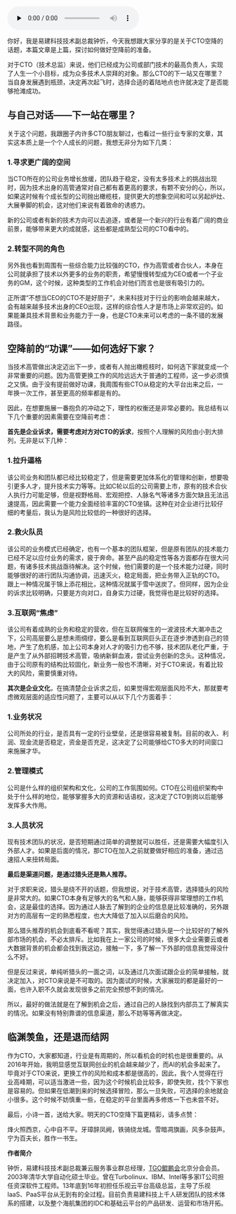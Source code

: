 <audio id="audio" title="第45讲 | 选好人生下一站——CTO空降上篇" controls="" preload="none"><source id="mp3" src="https://static001.geekbang.org/resource/audio/df/67/df60fde415d02e0f5f62444c30bc0967.mp3"></audio>

你好，我是易建科技技术副总裁钟忻，今天我想跟大家分享的是关于CTO空降的话题，本篇文章是上篇，探讨如何做好空降前的准备。

对于CTO（技术总监）来说，他们已经成为公司或部门技术的最高负责人，实现了人生一个小目标，成为众多技术人崇拜的对象。那么CTO的下一站又在哪里？当自身发展遇到瓶颈，决定再次起飞时，选择合适的着陆地点也许就决定了是否能够抢滩成功。

## 与自己对话——下一站在哪里？

关于这个问题，我跟圈子内许多CTO朋友聊过，也看过一些行业专家的文章，其实这本质上是一个个人成长的问题，我想无非分为如下几类：

### 1.寻求更广阔的空间

当CTO所在的公司业务增长放缓，团队趋于稳定，没有太多技术上的挑战出现时，因为技术出身的高管通常对自己都有着更高的要求，有颗不安分的心，所以，如果这时候有个成长型的公司抛出橄榄枝，提供更大的想象空间和可以另起炉灶、大展拳脚的机会，这对他们来说有着致命的诱惑力。

新的公司或者有新的技术方向可以去追逐，或者是一个新兴的行业有着广阔的商业前景，能够带来更大的成就感，这些都是成熟型公司的CTO看中的。

### 2.转型不同的角色

另外我也看到周围有一些综合能力比较强的CTO，作为高管或者合伙人，本身在公司就承担了技术以外更多的业务的职责，希望慢慢转型成为CEO或者一个子业务的GM，这个时候，这种类型的工作机会对他们而言也是很有吸引力的。

正所谓“不想当CEO的CTO不是好厨子”，未来科技对于行业的影响会越来越大，会有越来越多技术出身的CEO出现，这样的综合性人才是市场上非常欢迎的。如果能兼具技术背景和业务能力于一身，也是CTO未来可以考虑的一条不错的发展路径。

## 空降前的“功课”——如何选好下家？

当技术高管做出决定迈出下一步，或者有人抛出橄榄枝时，如何选下家就变成一个非常重要的问题。因为高管更换工作的风险远远大于普通的工程师，这一步必须慎之又慎。由于没有提前做好功课，我周围有些CTO从稳定的大平台出来之后，一年换一次工作，甚至更高的频率都是有的。

因此，在想要施展一番抱负的冲动之下，理性的权衡还是非常必要的。我总结有以下几个重要的因素需要在空降前考虑：

**首先是企业诉求，需要考虑对方对CTO的诉求**，按照个人理解的风险由小到大排列，无非是以下几种：

### 1.拉升逼格

该公司业务和团队都已经比较稳定了，但是需要更加体系化的管理和创新，想要吸引更多人才，提升技术实力等等。比如C轮以后的公司需要上市，原有的技术合伙人执行力可能足够，但是视野格局、宏观把控、人脉名气等诸多方面欠缺且无法迅速提高，因此需要一个能力全面经验丰富的CTO坐镇。这种在对企业进行比较仔细的考量后，我认为是风险比较低的一种很好的选择。

### 2.救火队员

该公司的业务模式已经确定，也有一个基本的团队框架，但是原有团队的技术能力已经不足以应付业务的需求，疲于奔命。甚至产品的稳定性等各方面都存在很大问题，有诸多技术挑战亟待解决。这个时候，他们需要的是一个技术能力过硬，同时能够很好的进行团队沟通协调，迅速灭火，稳定局面，把业务带入正轨的CTO。跟上一种情况属于锦上添花相比，这种情况就属于雪中送炭了。但同样，因为企业的诉求比较明确，只要是方向对口，自身实力过硬，我觉得也是比较好的选择。

### 3.互联网“焦虑”

该公司有着成熟的业务和稳定的营收，但在互联网催生的一波波技术大潮冲击之下，公司高层要么是想未雨绸缪，要么是看到互联网巨头正在逐步渗透到自己的领地，产生了危机感，加上公司本身对人才的吸引力也不够，技术团队老化严重，于是产生了从外部招聘技术高管，吸纳新鲜血液，尝试业务创新的念头。这种情况，由于公司原有的结构比较固化，新业务一般也不清晰，对于CTO来说，有着比较大的风险，需要慎重对待。

**其次是企业文化**，在搞清楚企业诉求之后，如果觉得宏观层面风险不大，那就要考虑微观层面的适应性问题了，主要可以从以下几个方面着手：

### 1.业务状况

公司所处的行业，是否具有一定的行业壁垒，还是很容易被复制。目前的收入、利润、现金流是否稳定，资金是否充足，这决定了公司能够给CTO多大的时间窗口来施展才华。

### 2.管理模式

公司是什么样的组织架构和文化，公司的工作氛围如何。CTO在公司组织架构中处于什么样的地位，能够掌握多大的资源和话语权，这决定了CTO到岗以后能够发挥多大作用。

### 3.人员状况

现有技术团队的状况，是否短期通过简单的调整就可以胜任，还是需要大幅度引入外部人才。如果是后面的情况，那CTO在加入之前就要做好相应的准备，通过迅速招人来扭转局面。

**最后是渠道问题，是通过猎头还是熟人推荐。**

对于求职来说，猎头是绕不开的话题，但我想说，对于技术高管，选择猎头的风险是非常大的。如果CTO本身有足够大的名气和人脉，能够获得非常理想的工作机会，这是最佳的选择。因为通过人脉去了解到的企业的信息是比较准确的，另外跟对方的高层有一定的熟悉程度，也大大降低了加入以后磨合的风险。

那么猎头推荐的机会到底看不看呢？其实，我觉得通过猎头是一个比较好的了解外部市场的机会，不必太排斥。比如我在上一家公司的时候，很多大企业需要云或者大数据背景的机会都会找到我这边，接触一下，多了解一下外部的信息我觉得没什么不好。

但是反过来说，单纯听猎头的一面之词，以及通过几次面试跟企业的简单接触，就决定加入，对CTO来说是不可取的。因为面试的时候，大家展现的都是最好的一面，也许入职不久就会发现很多之前完全预想不到的情况。

所以，最好的做法就是在了解到机会之后，通过自己的人脉找到内部员工了解真实的情况。如果没有特别靠谱的信息渠道，那么不妨等等再做决定。

## 临渊羡鱼，还是退而结网

作为CTO，大家都知道，行业是有周期的，所以看机会的时机也是很重要的。从2016年开始，我明显感觉互联网创业的机会越来越少了，而AI的机会多起来了。毕竟对于CTO来说，更换工作的风险和成本都是很高的，因此，我个人觉得在行业高峰期，可以适当激进一些，因为这个时候机会比较多，即使失败，找个下家也是容易的。但如果在低潮到来的时候选择冒险，那么一旦失败，可选择的余地就会小很多。这个时候不妨慎重一些，在稳定的平台里面再多修炼一下也未尝不好。

最后，小诗一首，送给大家。明天的CTO空降下篇更精彩，请多点赞：

烽火照西京，心中自不平。牙璋辞凤阙，铁骑绕龙城。雪暗凋旗画，风多杂鼓声。宁为百夫长，胜作一书生。

****作者简介****

钟忻，易建科技技术副总裁兼云服务事业群总经理，[TGO鲲鹏会](http://tgo.geekbang.org)北京分会会员。2003年清华大学自动化硕士毕业。曾在Turbolinux、IBM、Intel等多家IT公司担任资深软件工程师。13年底到16年初担任乐视云平台高级总监，主导了乐视IaaS、PaaS平台从无到有的全过程。目前负责易建科技上千人研发团队的技术体系的搭建，以及整个海航集团的IDC和基础云平台的产品研发、运营和市场开拓。


